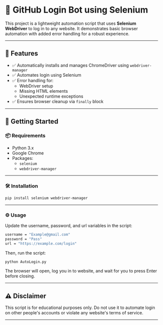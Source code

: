 # 🔐 GitHub Login Bot using Selenium

This project is a lightweight automation script that uses **Selenium WebDriver** to log in to any website. It demonstrates basic browser automation with added error handling for a robust experience.

---

## 📌 Features

- ✅ Automatically installs and manages ChromeDriver using `webdriver-manager`
- ✅ Automates login using Selenium
- ✅ Error handling for:
  - WebDriver setup
  - Missing HTML elements
  - Unexpected runtime exceptions
- ✅ Ensures browser cleanup via `finally` block

---

## 🚀 Getting Started

### 📦 Requirements
- Python 3.x
- Google Chrome
- Packages:
  - `selenium`
  - `webdriver-manager`
 ---

### 🛠 Installation
```bash
pip install selenium webdriver-manager
```
---

### ⚙️ Usage
Update the username, password, and url variables in the script:
``` bash
username = "Example@gmail.com"
password = "Pass"
url = "https://example.com/login"

```

Then, run the script:
```bash
python AutoLogin.py
```

The browser will open, log you in to website, and wait for you to press Enter before closing.

---

## ⚠️ Disclaimer
This script is for educational purposes only. Do not use it to automate login on other people's accounts or violate any website's terms of service.

---
